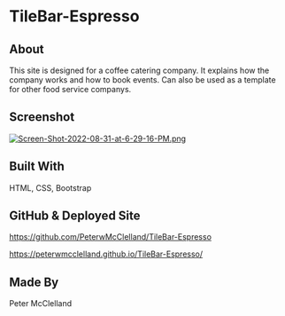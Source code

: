 # TileBar-Espresso

## About
This site is designed for a coffee catering company.
It explains how the company works and how to book events. Can 
also be used as a template for other food service companys.

## Screenshot
[![Screen-Shot-2022-08-31-at-6-29-16-PM.png](https://i.postimg.cc/q7mCFtLQ/Screen-Shot-2022-08-31-at-6-29-16-PM.png)](https://postimg.cc/4K9d7xjh)

## Built With
HTML, CSS, Bootstrap

## GitHub & Deployed Site
https://github.com/PeterwMcClelland/TileBar-Espresso

https://peterwmcclelland.github.io/TileBar-Espresso/

## Made By
Peter McClelland